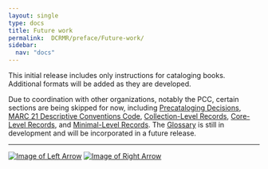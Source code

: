 ```yaml
---
layout: single
type: docs
title: Future work
permalink:  DCRMR/preface/Future-work/
sidebar:
  nav: "docs"
---
```


This initial release includes only instructions for cataloging books. Additional formats will be added as they are developed.

Due to coordination with other organizations, notably the PCC, certain sections are being skipped for now, including [Precataloging Decisions](/DCRMR/introduction/#i019-precataloging-decisions), [MARC 21 Descriptive Conventions Code](/DCRMR/appendices/Appendix-a/), [Collection-Level Records](/DCRMR/appendices/Appendix-b/), [Core-Level Records](/DCRMR/appendices/Appendix-c/), and [Minimal-Level Records](/DCRMR/appendices/Appendix-d/). The [Glossary](/DCRMR/glossary/) is still in development and will be incorporated in a future release.

---

[![Image of Left Arrow](https://rbms-bsc.github.io/DCRMR/assets/pictures/navigation/Arrow_Left.png "Changes from DCRM(B)")](/DCRMR/preface/Changes-from-DCRM(B)/) [![Image of Right Arrow](https://rbms-bsc.github.io/DCRMR/assets/pictures/navigation/Arrow_Right.png "Acknowledgments")](/DCRMR/preface/Acknowledgments/)
